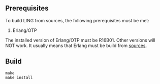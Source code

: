 
## Prerequisites

To build LING from sources, the following prerequisites must be met:

1. Erlang/OTP

The installed version of Erlang/OTP must be R16B01. Other versions will NOT
work. It usually means that Erlang must be build from
[sources](http://erlang.org).

## Build
```
make
make install
```
